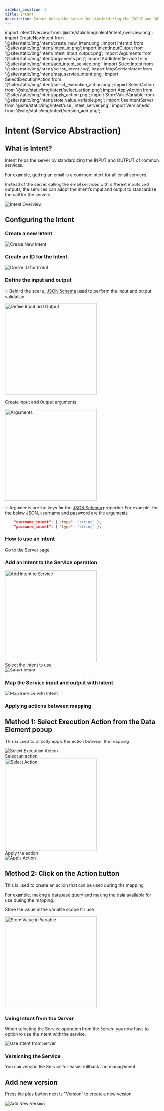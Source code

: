 ```yaml
---
sidebar_position: 5
title: Intent
description: Intent helps the server by standardizing the INPUT and OUTPUT of common services.
---
```


import IntentOverview from '@site/static/img/intent/intent_overview.png';
import CreateNewIntent from '@site/static/img/intent/create_new_intent.png';
import IntentId from '@site/static/img/intent/intent_id.png';
import IntentInputOutput from '@site/static/img/intent/intent_input_output.png';
import Arguments from '@site/static/img/intent/arguments.png';
import AddIntentService from '@site/static/img/intent/add_intent_service.png';
import SelectIntent from '@site/static/img/intent/select_intent.png';
import MapServiceIntent from '@site/static/img/intent/map_service_intent.png';
import SelectExecutionAction from '@site/static/img/intent/select_execution_action.png';
import SelectAction from '@site/static/img/intent/select_action.png';
import ApplyAction from '@site/static/img/intent/apply_action.png';
import StoreValueVariable from '@site/static/img/intent/store_value_variable.png';
import UseIntentServer from '@site/static/img/intent/use_intent_server.png';
import VersionAdd from '@site/static/img/intent/version_add.png';

# Intent (Service Abstraction)

## What is Intent?

Intent helps the server by standardizing the INPUT and OUTPUT of common services.

For example, getting an email is a common intent for all email services.

Instead of the server calling the email services with different inputs and outputs, the services can adopt the intent’s input and output to standardize the call for the servers.

<img src={IntentOverview} alt="Intent Overview" />

## Configuring the Intent

### Create a new Intent

<div class="myResponsiveImg">
    <img src={CreateNewIntent} alt="Create New Intent" class="myResponsiveImg"/>
</div>

### Create an ID for the Intent.

<div class="myResponsiveImg">
    <img src={IntentId} alt="Create ID for Intent" class="myResponsiveImg"/>
</div>

### Define the input and output

💡 Behind the scene, [JSON Schema](https://json-schema.org/understanding-json-schema/) used to perform the input and output validation

<div class="ResponsiveImg">
    <img src={IntentInputOutput} alt="Define Input and Output" width="300px" height="auto"  />
</div>

Create Input and Output arguments

<div class="ResponsiveImg">
    <img src={Arguments} alt="Arguments" 
    width="300px" height="auto" />
</div>

💡 Arguments are the keys for the [JSON Schema](https://json-schema.org/understanding-json-schema/) properties
For example, for the below JSON, username and password are the arguments

```json
    "username_intent": { "type": "string" },
    "password_intent": { "type": "string" },
```

### How to use an Intent

Go to the Server page

### Add an Intent to the Service operation

<div class="ResponsiveImg">
    <img src={AddIntentService} alt="Add Intent to Service" width="300px" height="auto"/>
</div>
Select the intent to use

<div class="myResponsiveImg">
    <img src={SelectIntent} alt="Select Intent" class="myResponsiveImg"/>
</div>

### Map the Service input and output with Intent

<div class="myResponsiveImg">
    <img src={MapServiceIntent} alt="Map Service with Intent" class="myResponsiveImg"/>
</div>

### Applying actions between mapping

## Method 1: Select Execution Action from the Data Element popup

This is used to directly apply the action between the mapping

<div class="myResponsiveImg">
    <img src={SelectExecutionAction} alt="Select Execution Action" class="myResponsiveImg"/>
</div>
Select an action

<div class="ResponsiveImg">
    <img src={SelectAction} alt="Select Action" width="300px" height="auto"/>
</div>
Apply the action

<div class="myResponsiveImg">
    <img src={ApplyAction} alt="Apply Action" class="myResponsiveImg"/>
</div>

## Method 2: Click on the Action button

This is used to create an action that can be used during the mapping.

For example, making a database query and making the data available for use during the mapping.

Store the value in the variable scope for use

<div class="ResponsiveImg">
    <img src={StoreValueVariable} alt="Store Value in Variable" width="300px" height="auto"/>
</div>

### Using Intent from the Server

When selecting the Service operation from the Server, you now have to option to use the intent with the service.

<div class="myResponsiveImg">
    <img src={UseIntentServer} alt="Use Intent from Server" class="myResponsiveImg"/>
</div>

### Versioning the Service

You can version the Service for easier rollback and management.

## Add new version

Press the plus button next to "Version" to create a new version

<div class="myResponsiveImg">
    <img src={VersionAdd} alt="Add New Version" class="myResponsiveImg"/>
</div>

